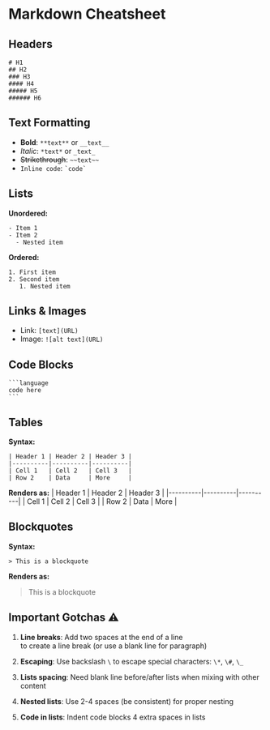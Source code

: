 # Markdown Cheatsheet

## Headers
```
# H1
## H2
### H3
#### H4
##### H5
###### H6
```

## Text Formatting
- **Bold**: `**text**` or `__text__`
- *Italic*: `*text*` or `_text_`
- ~~Strikethrough~~: `~~text~~`
- `Inline code`: `` `code` ``

## Lists
**Unordered:**
```
- Item 1
- Item 2
  - Nested item
```

**Ordered:**
```
1. First item
2. Second item
   1. Nested item
```

## Links & Images
- Link: `[text](URL)`
- Image: `![alt text](URL)`

## Code Blocks
````
```language
code here
```
````


## Tables
**Syntax:**
```
| Header 1 | Header 2 | Header 3 |
|----------|----------|----------|
| Cell 1   | Cell 2   | Cell 3   |
| Row 2    | Data     | More     |
```

**Renders as:**
| Header 1 | Header 2 | Header 3 |
|----------|----------|----------|
| Cell 1   | Cell 2   | Cell 3   |
| Row 2    | Data     | More     |

## Blockquotes
**Syntax:**
```
> This is a blockquote
```

**Renders as:**
> This is a blockquote

## Important Gotchas ⚠️

1. **Line breaks**: Add two spaces at the end of a line  
   to create a line break (or use a blank line for paragraph)

1. **Escaping**: Use backslash `\` to escape special characters: `\*`, `\#`, `\_`

1. **Lists spacing**: Need blank line before/after lists when mixing with other content

1. **Nested lists**: Use 2-4 spaces (be consistent) for proper nesting

1. **Code in lists**: Indent code blocks 4 extra spaces in lists